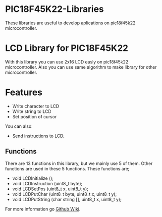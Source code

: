 # PIC18F45K22-Libraries
These libraries are useful to develop aplications on pic18f45k22 microcontroller.

# LCD Library for PIC18F45K22

With this library you can use 2x16 LCD easly on pic18f45k22 microcontroller. Also you can use same algorithm to make library for other microcontroller.


# Features

  - Write character to LCD
  - Write string to LCD
  - Set position of cursor

You can also:
  - Send instructions to LCD.

## Functions
There are 13 functions in this library, but we mainly use 5 of them. Other functions are used in these 5 functions. These functions are;
- void LCDInitialize ();
- void LCDInstruction (uint8_t byte);
- void LCDSetPos (uint8_t x, uint8_t y);
- void LCDPutChar (uint8_t byte, uint8_t x, uint8_t y);
- void LCDPutString (char string [], uint8_t x, uint8_t y);

For more information go [Github Wiki](https://github.com/ElektroNeo/PIC18F45K22-Libraries/wiki/LCD-Library).
